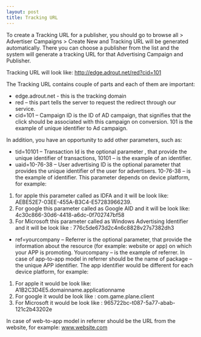 ```yaml
---
layout: post
title: Tracking URL
---
```

To create a Tracking URL for a publisher, you should go to browse all > Advertiser Campaigns > Create New and Tracking URL will be generated automatically. There you can choose a publisher from the list and the system will generate a tracking URL for that Advertising Campaign and Publisher.

Tracking URL will look like:
http://edge.adrout.net/red?cid=101

The Tracking URL contains couple of parts and each of them are important:

*	edge.adrout.net - this is the tracking domain 
*	red – this part tells the server to request the redirect through our service.
*	cid=101 – Campaign ID is the ID of  AD campaign, that signifies that the click should be associated with this campaign on conversion. 101 is the example of unique identifier to Ad campaign.

In addition, you have an opportunity to add other parameters, such as:

*	tid=10101 – Transaction Id is the optional parameter , that provide the unique identifier of transactions, 10101 – is the example of an identifier.
*	uaid=10-76-38 – User advertising ID is the optional parameter that provides the unique identifier of the user for advertisers. 10-76-38 – is the example of identifier. This parameter depends on device platform, for example:  
   1.	for apple this parameter called as IDFA  and it will be look like: AEBE52E7-03EE-455A-B3C4-E57283966239.  
   2. For google this parameter called as Google AID and it will be look like: 4c30c866-30d6-4418-a6dc-0f702747bf58
   3.	For Microsoft this parameter called as Windows Advertising Identifier and it will be look like :  776c5de673d2c4n6c8828v27s7382dh3
*	ref=yourcompany – Referrer is the optional parameter, that provide the information about the resource (for example: website or app) on which your APP is promoting. Yourcompany – is the example of referrer. In case of app-to-app model in referrer should be the name of package – the unique APP identifier. The app identifier would be different for each device platform, for example:
   1.	For apple it would be look like: A1B2C3D4E5.domainname.applicationname
   2.	For google it would be look like : com.game.plane.client
   3.	For Microsoft it would be look like : 965722bc-t087-5a77-abab-121c2b43202e

In case of web-to-app model in referrer should be the URL from the website, for example: www.website.com
